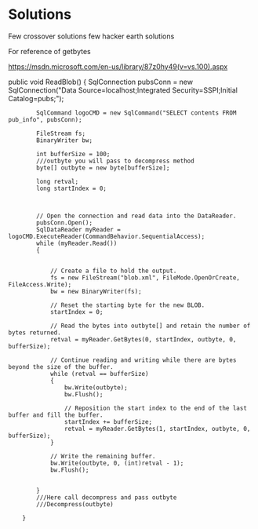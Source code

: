 # Solutions
Few crossover solutions few hacker earth solutions

For reference of getbytes

https://msdn.microsoft.com/en-us/library/87z0hy49(v=vs.100).aspx

 public void ReadBlob()
        {
            SqlConnection pubsConn = new SqlConnection("Data Source=localhost;Integrated Security=SSPI;Initial Catalog=pubs;");

            SqlCommand logoCMD = new SqlCommand("SELECT contents FROM pub_info", pubsConn);

            FileStream fs;                          
            BinaryWriter bw;                        

            int bufferSize = 100;  
            ///outbyte you will pass to decompress method                 
            byte[] outbyte = new byte[bufferSize];

            long retval;                            
            long startIndex = 0;                  

                      

            // Open the connection and read data into the DataReader.
            pubsConn.Open();
            SqlDataReader myReader = logoCMD.ExecuteReader(CommandBehavior.SequentialAccess);
            while (myReader.Read())
            {
              

                // Create a file to hold the output.
                fs = new FileStream("blob.xml", FileMode.OpenOrCreate, FileAccess.Write);
                bw = new BinaryWriter(fs);

                // Reset the starting byte for the new BLOB.
                startIndex = 0;

                // Read the bytes into outbyte[] and retain the number of bytes returned.
                retval = myReader.GetBytes(0, startIndex, outbyte, 0, bufferSize);

                // Continue reading and writing while there are bytes beyond the size of the buffer.
                while (retval == bufferSize)
                {
                    bw.Write(outbyte);
                    bw.Flush();

                    // Reposition the start index to the end of the last buffer and fill the buffer.
                    startIndex += bufferSize;
                    retval = myReader.GetBytes(1, startIndex, outbyte, 0, bufferSize);
                }

                // Write the remaining buffer.
                bw.Write(outbyte, 0, (int)retval - 1);
                bw.Flush();

               
            }
            ///Here call decompress and pass outbyte 
            ///Decompress(outbyte)

        }
